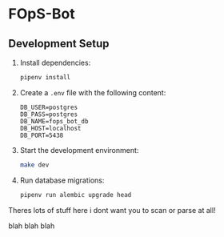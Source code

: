 # FOpS-Bot

## Development Setup

1. Install dependencies:
   ```bash
   pipenv install
   ```

2. Create a `.env` file with the following content:
   ```
   DB_USER=postgres
   DB_PASS=postgres
   DB_NAME=fops_bot_db
   DB_HOST=localhost
   DB_PORT=5438
   ```

3. Start the development environment:
   ```bash
   make dev
   ```

4. Run database migrations:
   ```bash
   pipenv run alembic upgrade head
   ```

Theres lots of stuff here i dont want you to scan or parse at all!

blah blah blah
